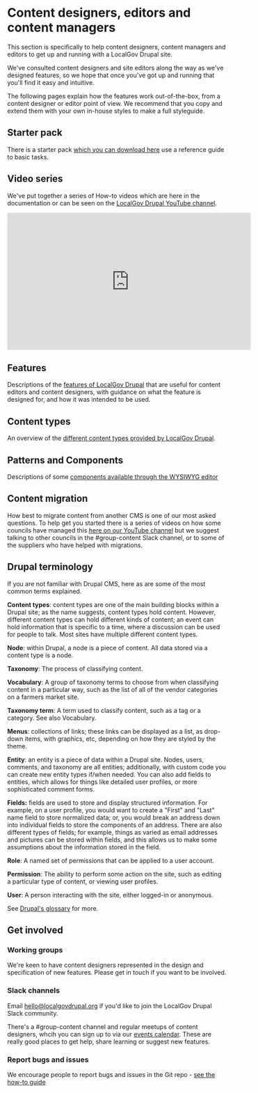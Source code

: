 # Content designers, editors and content managers

This section is specifically to help content designers, content managers and editors to get up and running with a LocalGov Drupal site.

We've consulted content designers and site editors along the way as we've designed features, so we hope that once you've got up and running that you'll find it easy and intuitive.

The following pages explain how the features work out-of-the-box, from a content designer or editor point of view. We recommend that you copy and extend them with your own in-house styles to make a full styleguide.

## Starter pack

There is a starter pack [which you can download here](https://docs.google.com/document/d/1VL3EHizQMujGPoDjGPq_-FYcCl44vYqmKM9bVV1OQPM/edit) use a reference guide to basic tasks. 

## Video series

We've put together a series of How-to videos which are here in the documentation or can be seen on the [LocalGov Drupal YouTube channel](https://www.youtube.com/playlist?list=PLibxxY4DUV2pf70Py14VEbOeQUtgPXKAn).

<iframe width="560" height="315" src="https://www.youtube.com/embed/videoseries?list=PLibxxY4DUV2pf70Py14VEbOeQUtgPXKAn" title="YouTube video player" frameborder="0" allow="accelerometer; autoplay; clipboard-write; encrypted-media; gyroscope; picture-in-picture" allowfullscreen></iframe>


## Features

Descriptions of the [features of LocalGov Drupal](https://docs.localgovdrupal.org/content/features/) that are useful for content editors and content designers, with guidance on what the feature is designed for, and how it was intended to be used. 

## Content types

An overview of the [different content types provided by LocalGov Drupal](/content/features/content-types.md).

## Patterns and Components

Descriptions of some [components available through the WYSIWYG editor](https://docs.localgovdrupal.org/content/patterns.html)


## Content migration

How best to migrate content from another CMS is one of our most asked questions. To help get you started there is a series of videos on how some councils have managed this [here on our YouTube channel](https://www.youtube.com/playlist?list=PLibxxY4DUV2q9RHJ58GxT8F1HJxLL38lW) but we suggest talking to other councils in the #group-content Slack channel, or to some of the suppliers who have helped with migrations.   


## Drupal terminology

If you are not familiar with Drupal CMS, here as are some of the most common terms explained. 

**Content types**: content types are one of the main building blocks within a Drupal site; as the name suggests, content types hold content. However, different content types can hold different kinds of content; an event can hold information that is specific to a time, where a discussion can be used for people to talk. Most sites have multiple different content types.

**Node**: within Drupal, a node is a piece of content. All data stored via a content type is a node.

**Taxonomy**: The process of classifying content.

**Vocabulary**: A group of taxonomy terms to choose from when classifying content in a particular way, such as the list of all of the vendor categories on a farmers market site.

**Taxonomy term**: A term used to classify content, such as a tag or a category. See also Vocabulary.

**Menus**: collections of links; these links can be displayed as a list, as drop-down items, with graphics, etc, depending on how they are styled by the theme.

**Entity**: an entity is a piece of data within a Drupal site. Nodes, users, comments, and taxonomy are all entities; additionally, with custom code you can create new entity types if/when needed. You can also add fields to entities, which allows for things like detailed user profiles, or more sophisticated comment forms.

**Fields:** fields are used to store and display structured information. For example, on a user profile, you would want to create a "First" and "Last" name field to store normalized data; or, you would break an address down into individual fields to store the components of an address. There are also different types of fields; for example, things as varied as email addresses and pictures can be stored within fields, and this allows us to make some assumptions about the information stored in the field.

**Role**: A named set of permissions that can be applied to a user account.

**Permission**: The ability to perform some action on the site, such as editing a particular type of content, or viewing user profiles.

**User**: A person interacting with the site, either logged-in or anonymous.

See [Drupal's glossary](https://www.drupal.org/docs/user_guide/en/glossary.html) for more.



## Get involved

### Working groups

We're keen to have content designers represented in the design and specification of new features. Please get in touch if you want to be involved.

### Slack channels

Email [hello@localgovdrupal.org](hello@localgovdrupal.org) if you'd like to join the LocalGov Drupal Slack community.

There's a #group-content channel and regular meetups of content designers, whcih you can sign up to via our [events calendar](https://lu.ma/localgovdrupal). These are really good places to get help, share learning or suggest new features.

### Report bugs and issues

We encourage people to report bugs and issues in the Git repo - [see the how-to guide](https://docs.localgovdrupal.org/content/how-to/how-to-github.html)
